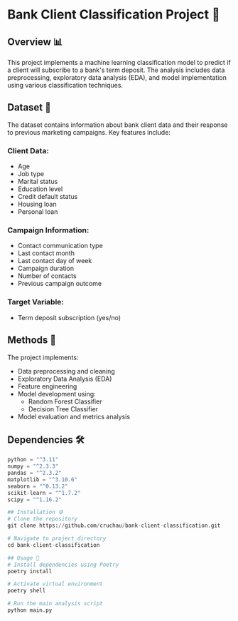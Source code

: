 # Bank Client Classification Project 🏦

## Overview 📊
This project implements a machine learning classification model to predict if a client will subscribe to a bank's term deposit. The analysis includes data preprocessing, exploratory data analysis (EDA), and model implementation using various classification techniques.

## Dataset 📑
The dataset contains information about bank client data and their response to previous marketing campaigns. Key features include:

### Client Data:
- Age
- Job type
- Marital status
- Education level
- Credit default status
- Housing loan
- Personal loan

### Campaign Information:
- Contact communication type
- Last contact month
- Last contact day of week
- Campaign duration
- Number of contacts
- Previous campaign outcome

### Target Variable:
- Term deposit subscription (yes/no)

## Methods 🔬
The project implements:
- Data preprocessing and cleaning
- Exploratory Data Analysis (EDA)
- Feature engineering
- Model development using:
  - Random Forest Classifier
  - Decision Tree Classifier
- Model evaluation and metrics analysis

## Dependencies 🛠️
```python
python = "^3.11"
numpy = "^2.3.3"
pandas = "^2.3.2"
matplotlib = "^3.10.6"
seaborn = "^0.13.2"
scikit-learn = "^1.7.2"
scipy = "^1.16.2"

## Installation ⚙️
# Clone the repository
git clone https://github.com/cruchau/bank-client-classification.git

# Navigate to project directory
cd bank-client-classification

## Usage 🚀
# Install dependencies using Poetry
poetry install

# Activate virtual environment
poetry shell

# Run the main analysis script
python main.py
